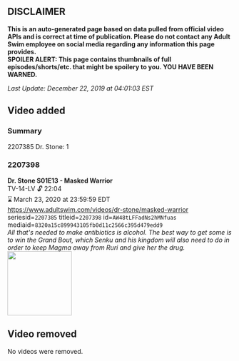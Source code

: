 ## DISCLAIMER
**This is an auto-generated page based on data pulled from official video APIs and is correct at time of publication. Please do not contact any Adult Swim employee on social media regarding any information this page provides.**  
**SPOILER ALERT: This page contains thumbnails of full episodes/shorts/etc. that might be spoilery to you. YOU HAVE BEEN WARNED.**  

_Last Update: December 22, 2019 at 04:01:03 EST_
## Video added
### Summary
2207385 Dr. Stone: 1  
### 2207398
**Dr. Stone S01E13 - Masked Warrior**  
TV-14-LV 🔓 22:04  
⌛ March 23, 2020 at 23:59:59 EDT  
https://www.adultswim.com/videos/dr-stone/masked-warrior  
seriesid=`2207385` titleid=`2207398` id=`AW48tLFFadNs2hMNfuas` mediaid=`8320a15c899943105fb0d11c2566c395d479edd9`  
_All that's needed to make antibiotics is alcohol. The best way to get some is to win the Grand Bout, which Senku and his kingdom will also need to do in order to keep Magma away from Ruri and give her the drug._  
<a href="https://media.cdn.adultswim.com/uploads/20191105/thumbnails/2_191151254561-DrStone_113.jpg"><img src="https://media.cdn.adultswim.com/uploads/20191105/thumbnails/2_191151254561-DrStone_113.jpg" height="144px" /></a>
## Video removed
No videos were removed.  
